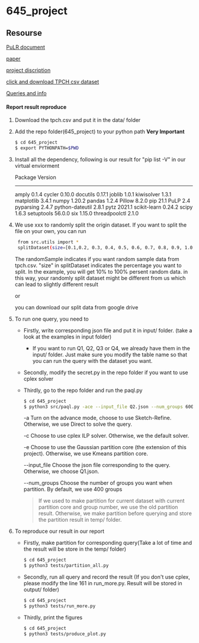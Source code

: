 # 645_project

## Resourse

[PuLR document](https://pypi.org/project/PuLP/)

[paper](http://avid.cs.umass.edu/courses/645/s2021/project/scalable-paql.pdf)

[project discription](http://avid.cs.umass.edu/courses/645/s2021/project/project-paql.pdf)

[click and download TPCH csv dataset](http://avid.cs.umass.edu/courses/645/s2021/project/paql_data/tpch.csv)

[Queries and info](http://avid.cs.umass.edu/courses/645/s2021/project/paql_data/README.txt)


#### Report result reproduce

1. Download the tpch.csv and put it in the data/ folder

2. Add the repo folder(645_project) to your python path **Very Important**
    ```bash
    $ cd 645_project
    $ export PYTHONPATH=$PWD
    ```

3. Install all the dependency, following is our result for "pip list -V" in our virtual enviorment
    
   Package         Version
   --------------- -------
   amply               0.1.4
   cycler                0.10.0
   docutils            0.17.1
   joblib                1.0.1
   kiwisolver        1.3.1
   matplotlib        3.4.1
   numpy              1.20.2
   pandas              1.2.4
   Pillow                 8.2.0
   pip                      21.1
   PuLP                   2.4
   pyparsing           2.4.7
   python-dateutil 2.8.1
   pytz                     2021.1
   scikit-learn         0.24.2
   scipy                    1.6.3
   setuptools          56.0.0
   six                        1.15.0
   threadpoolctl     2.1.0
   
4. We use xxx to randomly split the origin dataset. If you want to split the file on your own, you can
   run
   ```bash
    from src.utils import *
    splitDataset(size=[0.1,0.2, 0.3, 0.4, 0.5, 0.6, 0.7, 0.8, 0.9, 1.0], randomSample=True)
   ```
   The randomSample indicates if you want random sample data from tpch.csv. "size" in splitDataset indicates the 
   percentage you want to split. In the example, you will get 10% to 100% persent random data.
    in this way, your randomly split dataset might be different from us which can lead to slightly different result

    or 

    you can download our split data from google drive

5. To run one query, you need to 

    - Firstly, write corresponding json file and put it in input/ folder. (take a look at the examples in input folder)
      - If you want to run Q1, Q2, Q3 or Q4, we already have them in the input/ folder.  Just make sure you modify the table name so that you can run the query with the dataset you want.

    - Secondly, modify the secret.py in the repo folder if you want to use cplex solver

    - Thirdly, go to the repo folder and run the paql.py

      ```bash
      $ cd 645_project
      $ python3 src/paql.py -ace --input_file Q2.json --num_groups 600
      ```

      \-a                                  Turn on the advance mode, choose to use Sketch-Refine. Otherwise, we use Direct to solve the query. 

      -c                                  Choose to use cplex ILP solver. Otherwise, we the default solver.

      -e                                 Choose to use the Gaussian partition core (the extension of this project). Otherwise, we use Kmeans partition core.

      --input_file                 Choose the json file corresponding to the query. Otherwise, we choose Q1.json.

      --num_groups           Choose the number of groups you want when partition. By default, we use 400 groups

      > If we used to make partition for current dataset with current partition core and group number, we use the old partition result. Otherwise, we  make partition before querying and store the partition result in temp/ folder.

6. To reproduce our result in our report

   - Firstly, make partition for corresponding query(Take a lot of time and the result will be store in the temp/ folder)

     ```bash
     $ cd 645_project
     $ python3 tests/partition_all.py
     ```

   - Secondly, run all query and record the result (If you don't use cplex, please modify the line 161 in run_more.py. Result will be stored in output/ folder)

     ```bash
     $ cd 645_project
     $ python3 tests/run_more.py
     ```

   - Thirdly, print the figures

     ```bash
     $ cd 645_project
     $ python3 tests/produce_plot.py
     ```

